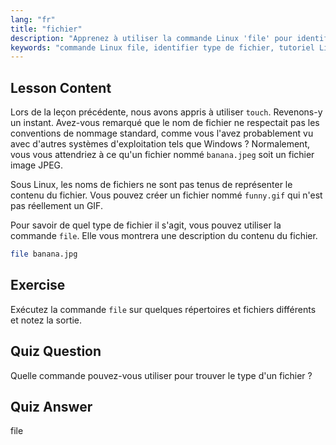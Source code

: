```yaml
---
lang: "fr"
title: "fichier"
description: "Apprenez à utiliser la commande Linux 'file' pour identifier les types et le contenu des fichiers. Comprenez les conventions de nommage des fichiers Linux avec ce guide convivial pour débutants."
keywords: "commande Linux file, identifier type de fichier, tutoriel Linux, nommage de fichiers, Linux débutant, guide Linux"
---
```


## Lesson Content

Lors de la leçon précédente, nous avons appris à utiliser `touch`. Revenons-y un instant. Avez-vous remarqué que le nom de fichier ne respectait pas les conventions de nommage standard, comme vous l'avez probablement vu avec d'autres systèmes d'exploitation tels que Windows ? Normalement, vous vous attendriez à ce qu'un fichier nommé `banana.jpeg` soit un fichier image JPEG.

Sous Linux, les noms de fichiers ne sont pas tenus de représenter le contenu du fichier. Vous pouvez créer un fichier nommé `funny.gif` qui n'est pas réellement un GIF.

Pour savoir de quel type de fichier il s'agit, vous pouvez utiliser la commande `file`. Elle vous montrera une description du contenu du fichier.

```bash
file banana.jpg
```

## Exercise

Exécutez la commande `file` sur quelques répertoires et fichiers différents et notez la sortie.

## Quiz Question

Quelle commande pouvez-vous utiliser pour trouver le type d'un fichier ?

## Quiz Answer

file
